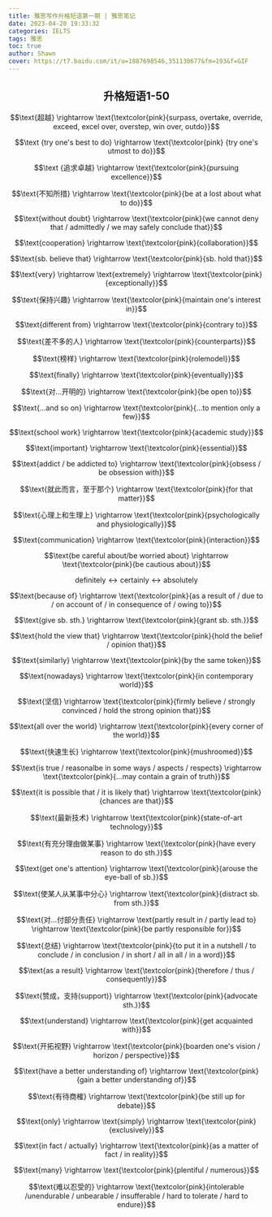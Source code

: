 ```yaml
---
title: 雅思写作升格短语第一期 | 雅思笔记
date: 2023-04-20 19:33:32
categories: IELTS
tags: 雅思
toc: true
author: Shawn
cover: https://t7.baidu.com/it/u=1887698546,351130677&fm=193&f=GIF
---
```


<center><h2><strong>升格短语1-50</strong></h2></center>

$$\text{超越} \rightarrow \text{\textcolor{pink}{surpass, overtake, override, exceed, excel over, overstep, win over, outdo}}$$

$$\text {try one's best to do} \rightarrow  \text{\textcolor{pink} {try one's utmost to do}}$$

$$\text {追求卓越} \rightarrow \text{\textcolor{pink}{pursuing excellence}}$$

$$\text{不知所措} \rightarrow \text{\textcolor{pink}{be at a lost about what to do}}$$

$$\text{without doubt} \rightarrow \text{\textcolor{pink}{we cannot deny that / admittedly / we may safely conclude that}}$$

$$\text{cooperation} \rightarrow \text{\textcolor{pink}{collaboration}}$$

$$\text{sb. believe that} \rightarrow \text{\textcolor{pink}{sb. hold that}}$$

$$\text{very} \rightarrow \text{extremely} \rightarrow \text{\textcolor{pink}{exceptionally}}$$

$$\text{保持兴趣} \rightarrow \text{\textcolor{pink}{maintain one's interest in}}$$

$$\text{different from} \rightarrow \text{\textcolor{pink}{contrary to}}$$

$$\text{差不多的人} \rightarrow \text{\textcolor{pink}{counterparts}}$$

$$\text{榜样} \rightarrow \text{\textcolor{pink}{rolemodel}}$$

$$\text{finally} \rightarrow \text{\textcolor{pink}{eventually}}$$

$$\text{对...开明的} \rightarrow \text{\textcolor{pink}{be open to}}$$

$$\text{...and so on} \rightarrow \text{\textcolor{pink}{...to mention only a few}}$$

$$\text{school work} \rightarrow \text{\textcolor{pink}{academic study}}$$

$$\text{important} \rightarrow \text{\textcolor{pink}{essential}}$$

$$\text{addict / be addicted to} \rightarrow \text{\textcolor{pink}{obsess / be obsession with}}$$

$$\text{就此而言，至于那个} \rightarrow \text{\textcolor{pink}{for that matter}}$$

$$\text{心理上和生理上} \rightarrow \text{\textcolor{pink}{psychologically and physiologically}}$$

$$\text{communication} \rightarrow \text{\textcolor{pink}{interaction}}$$

$$\text{be careful about/be worried about} \rightarrow \text{\textcolor{pink}{be cautious about}}$$

$$\text{definitely} \leftrightarrow \text{certainly} \leftrightarrow \text{absolutely}$$

$$\text{because of} \rightarrow \text{\textcolor{pink}{as a result of / due to / on account of / in consequence of / owing to}}$$

$$\text{give sb. sth.} \rightarrow \text{\textcolor{pink}{grant sb. sth.}}$$

$$\text{hold the view that} \rightarrow \text{\textcolor{pink}{hold the belief / opinion that}}$$

$$\text{similarly} \rightarrow \text{\textcolor{pink}{by the same token}}$$

$$\text{nowadays} \rightarrow \text{\textcolor{pink}{in contemporary world}}$$

$$\text{坚信} \rightarrow \text{\textcolor{pink}{firmly believe / strongly convinced / hold the strong opinion that}}$$

$$\text{all over the world} \rightarrow \text{\textcolor{pink}{every corner of the world}}$$

$$\text{快速生长} \rightarrow \text{\textcolor{pink}{mushroomed}}$$

$$\text{is true / reasonalbe in some ways / aspects / respects} \rightarrow \text{\textcolor{pink}{...may contain a grain of truth}}$$

$$\text{it is possible that / it is likely that} \rightarrow \text{\textcolor{pink}{chances are that}}$$

$$\text{最新技术} \rightarrow \text{\textcolor{pink}{state-of-art technology}}$$

$$\text{有充分理由做某事} \rightarrow \text{\textcolor{pink}{have every reason to do sth.}}$$

$$\text{get one's attention} \rightarrow \text{\textcolor{pink}{arouse the eye-ball of sb.}}$$

$$\text{使某人从某事中分心} \rightarrow \text{\textcolor{pink}{distract sb. from sth.}}$$

$$\text{对...付部分责任} \rightarrow \text{partly result in / partly lead to} \rightarrow \text{\textcolor{pink}{be partly responsible for}}$$

$$\text{总结} \rightarrow \text{\textcolor{pink}{to put it in a nutshell / to conclude / in conclusion / in short / all in all / in a word}}$$

$$\text{as a result} \rightarrow \text{\textcolor{pink}{therefore / thus / consequently}}$$

$$\text{赞成，支持(support)} \rightarrow \text{\textcolor{pink}{advocate sth.}}$$

$$\text{understand} \rightarrow \text{\textcolor{pink}{get acquainted with}}$$

$$\text{开拓视野} \rightarrow \text{\textcolor{pink}{boarden one's vision / horizon / perspective}}$$

$$\text{have a better understanding of} \rightarrow \text{\textcolor{pink}{gain a better understanding of}}$$

$$\text{有待商榷} \rightarrow \text{\textcolor{pink}{be still up for debate}}$$

$$\text{only} \rightarrow \text{simply} \rightarrow \text{\textcolor{pink}{exclusively}}$$

$$\text{in fact / actually} \rightarrow \text{\textcolor{pink}{as a matter of fact / in reality}}$$

$$\text{many} \rightarrow \text{\textcolor{pink}{plentiful / numerous}}$$

$$\text{难以忍受的} \rightarrow \text{\textcolor{pink}{intolerable /unendurable / unbearable / insufferable / hard to tolerate / hard to endure}}$$    
